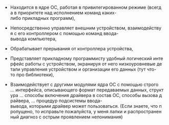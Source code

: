 -   Находится в ядре ОС, работая в привилегированном режиме (всегда в приоритете над исполнением команд каких-либо прикладных программ),
    
-   Непосредственно управляет внешним устройством, взаимодействуя с его контроллером с помощью команд ввода-вывода компьютера,
    
-   Обрабатывает прерывания от контроллера устройства,
    
-   Представляет прикладному программисту удобный логический интерфейс работы с устройством, экранируя от него низкоуровневые детали управления устройством и организации его данных (тут что-то про библиотеки),
    
-   Взаимодействует с другими модулями ядра ОС с помощью строго  … интерфейса, описывающего формат передаваемых данных, структура … способы включения драйвера в состав ОС, способы вызова драйвера, … процедур подсистемы ввода-вывода, которыми драйвер может пользоваться. (Если знаете, что пропущено, то исправьте пожалуйста, у меня лапки и распространенный диагноз с острым проявлением непонимания)